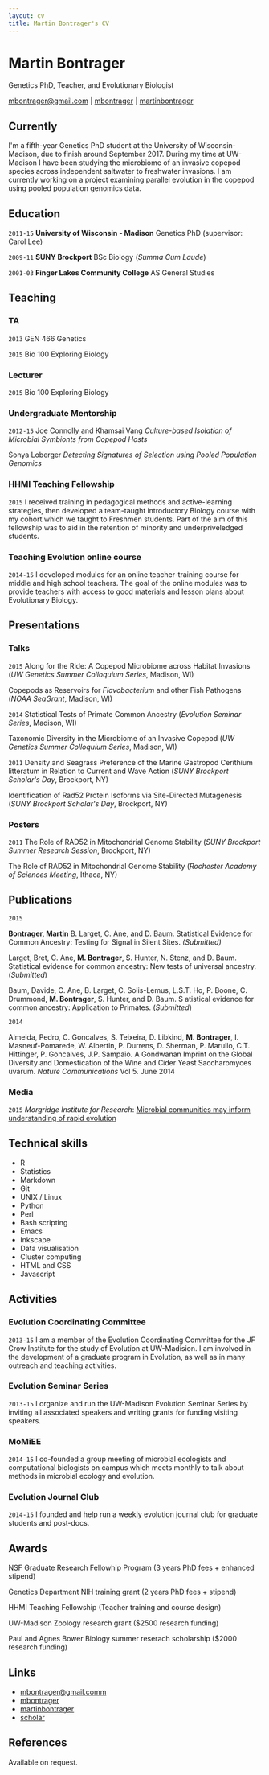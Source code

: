 ```yaml
---
layout: cv
title: Martin Bontrager's CV
---
```

# Martin Bontrager
Genetics PhD, Teacher, and Evolutionary Biologist

<div id="webaddress">
<a href="mailto:mbontrager@gmail.com">mbontrager@gmail.com</a>
|
<i class="fa fa-github"></i> <a href="http://github.com/mbontrager">mbontrager</a>
|
<i class="fa fa-twitter"></i> <a href="http://twitter.com/martinbontrager">martinbontrager</a>
</div>


## Currently

I'm a fifth-year Genetics PhD student at the University of Wisconsin-Madison, due to finish around September 2017. During my time at UW-Madison I have been studying the microbiome of an invasive copepod species across independent saltwater to freshwater invasions. I am currently working on a project examining parallel evolution in the copepod using pooled population genomics data.

## Education

`2011-15`
__University of Wisconsin - Madison__ Genetics PhD (supervisor: Carol Lee)

`2009-11`
__SUNY Brockport__ BSc Biology (_Summa Cum Laude_)

`2001-03`
__Finger Lakes Community College__ AS General Studies

## Teaching

### TA

`2013`
GEN 466 Genetics

`2015`
Bio 100 Exploring Biology

### Lecturer

`2015`
Bio 100 Exploring Biology

### Undergraduate Mentorship

`2012-15`
Joe Connolly and Khamsai Vang _Culture-based Isolation of Microbial Symbionts from Copepod Hosts_

Sonya Loberger _Detecting Signatures of Selection using Pooled Population Genomics_

### HHMI Teaching Fellowship

`2015`
I received training in pedagogical methods and active-learning strategies, then developed a team-taught introductory Biology course with my cohort which we taught to Freshmen students. Part of the aim of this fellowship was to aid in the retention of minority and underpriveledged students.

### Teaching Evolution online course

`2014-15`
I developed modules for an online teacher-training course for middle and high school teachers. The goal of the online modules was to provide teachers with access to good materials and lesson plans about Evolutionary Biology.

## Presentations

### Talks

`2015`
Along for the Ride: A Copepod Microbiome across Habitat Invasions (_UW Genetics Summer Colloquium Series_, Madison, WI)

Copepods as Reservoirs for _Flavobacterium_ and other Fish Pathogens (_NOAA SeaGrant_, Madison, WI)

`2014`
Statistical Tests of Primate Common Ancestry (_Evolution Seminar Series_, Madison, WI)

Taxonomic Diversity in the Microbiome of an Invasive Copepod (_UW Genetics Summer Colloquium Series_, Madison, WI)

`2011`
Density and Seagrass Preference of the Marine Gastropod Cerithium litteratum in Relation to Current and Wave Action (_SUNY Brockport Scholar's Day_, Brockport, NY)

Identification of Rad52 Protein Isoforms via Site-Directed Mutagenesis (_SUNY Brockport Scholar's Day_, Brockport, NY)


### Posters

`2011`
The Role of RAD52 in Mitochondrial Genome Stability (_SUNY Brockport Summer Research Session_, Brockport, NY)

The Role of RAD52 in Mitochondrial Genome Stability (_Rochester Academy of Sciences Meeting_, Ithaca, NY)

## Publications

<!-- ### Journals -->

`2015`

__Bontrager, Martin__ B. Larget, C. Ane, and D. Baum. Statistical Evidence for Common Ancestry: Testing for Signal in Silent Sites. _(Submitted)_

Larget, Bret, C. Ane, __M. Bontrager__,  S. Hunter, N. Stenz, and D. Baum. Statistical evidence for common ancestry: New tests of universal ancestry. (_Submitted_)

Baum, Davide, C. Ane, B. Larget, C. Solis-Lemus, L.S.T. Ho, P. Boone, C. Drummond, __M. Bontrager__, S. Hunter, and D. Baum. S atistical evidence for common ancestry: Application to Primates. (_Submitted_)

`2014`

Almeida, Pedro, C. Goncalves, S. Teixeira, D. Libkind, __M. Bontrager__, I. Masneuf-Pomarede, W. Albertin, P. Durrens, D. Sherman, P. Marullo, C.T. Hittinger, P. Goncalves, J.P. Sampaio. A Gondwanan Imprint on the Global Diversity and Domestication of the Wine and Cider Yeast Saccharomyces uvarum. _Nature Communications_ Vol 5. June 2014

### Media

`2015` _Morgridge Institute for Research_: [Microbial communities may inform understanding of rapid evolution](https://morgridge.org/newsarticle/microbial-communities-may-inform-understanding-of-rapid-evolution/)

## Technical skills

* R
* Statistics
* Markdown
* Git
* UNIX / Linux
* Python
* Perl
* Bash scripting
* Emacs
* Inkscape
* Data visualisation
* Cluster computing
* HTML and CSS
* Javascript

## Activities

### Evolution Coordinating Committee

`2013-15`
I am a member of the Evolution Coordinating Committee for the JF Crow Institute for the study of Evolution at UW-Madision. I am involved in the development of a graduate program in Evolution, as well as in many outreach and teaching activities.

### Evolution Seminar Series

`2013-15`
I organize and run the UW-Madison Evolution Seminar Series by inviting all associated speakers and writing grants for funding visiting speakers.

### MoMiEE

`2014-15`
I co-founded a group meeting of microbial ecologists and computational biologists on campus which meets monthly to talk about methods in microbial ecology and evolution.

### Evolution Journal Club

`2014-15`
I founded and help run a weekly evolution journal club for graduate students and post-docs.

## Awards

NSF Graduate Research Fellowhip Program (3 years PhD fees + enhanced stipend)

Genetics Department NIH training grant (2 years PhD fees + stipend)

HHMI Teaching Fellowship (Teacher training and course design)

UW-Madison Zoology research grant ($2500 research funding)

Paul and Agnes Bower Biology summer reserach scholarship ($2000 research funding)


## Links

* <i class="fa fa-envelope"></i> <a href="mailto:mbontrager@gmail.com">mbontrager@gmail.comm</a><br />
* <i class="fa fa-github"></i> <a href="http://github.com/mbontrager">mbontrager</a><br />
* <i class="fa fa-twitter"></i> <a href="http://twitter.com/martinbontrager">martinbontrager</a><br />
* <i class="fa fa-google"></i> <a href="https://scholar.google.com/citations?hl=en&user=8vpxlWsAAAAJ">scholar</a>

## References

Available on request.

<!-- ### Footer

Last updated: October 2015 -->
